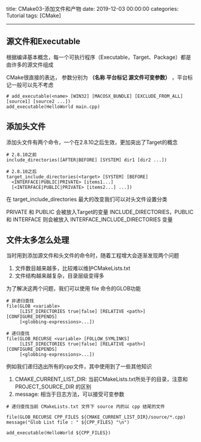 title: CMake03-添加文件和产物
date: 2019-12-03 00:00:00
categories: Tutorial
tags: [CMake]

---

## 源文件和Executable

根据编译基本概念，每一个可执行程序（Executable，Target、Package）都是由许多的源文件组成

CMake很直接的表达， 参数分别为 **（名称 平台标记 源文件可变参数）** ，平台标记一般可以先不考虑

```
# add_executable(<name> [WIN32] [MACOSX_BUNDLE] [EXCLUDE_FROM_ALL] [source1] [source2 ...])
add_executable(HelloWorld main.cpp)
```

## 添加头文件

添加头文件有两个命令，一个在2.8.10之后生效，更加突出了Target的概念

```SH
# 2.8.10之前
include_directories([AFTER|BEFORE] [SYSTEM] dir1 [dir2 ...])

# 2.8.10之后
target_include_directories(<target> [SYSTEM] [BEFORE]
  <INTERFACE|PUBLIC|PRIVATE> [items1...]
  [<INTERFACE|PUBLIC|PRIVATE> [items2...] ...])

```

在 target_include_directories 最大的改变我们可以对头文件设置分类

PRIVATE 和 PUBLIC 会被放入Target的变量 INCLUDE_DIRECTORIES，PUBLIC 和 INTERFACE 则会被放入 INTERFACE_INCLUDE_DIRECTORIES 变量

## 文件太多怎么处理

当时用到添加源文件和头文件的命令时，随着工程增大会逐渐发现两个问题

1. 文件数目越来越多，比较难以维护CMakeLists.txt
2. 文件结构越来越复杂，目录层级变得多

为了解决这两个问题，我们可以使用 file 命令的GLOB功能

```SH
# 非递归查找
file(GLOB <variable>
     [LIST_DIRECTORIES true|false] [RELATIVE <path>] [CONFIGURE_DEPENDS]
     [<globbing-expressions>...])

# 递归查找
file(GLOB_RECURSE <variable> [FOLLOW_SYMLINKS]
     [LIST_DIRECTORIES true|false] [RELATIVE <path>] [CONFIGURE_DEPENDS]
     [<globbing-expressions>...])
```

例如我们递归选出所有的cpp文件，其中使用到了一些其他知识

1. CMAKE_CURRENT_LIST_DIR: 当前CMakeLists.txt所处于的目录，注意和 PROJECT_SOURCE_DIR 的区别
2. message: 相当于日志方法，可以接受可变参数

```SH
# 递归查找当前 CMakeLists.txt 文件下 source 内的以 cpp 结尾的文件

file(GLOB_RECURSE CPP_FILES ${CMAKE_CURRENT_LIST_DIR}/source/*.cpp)
message("Glob List file : " ${CPP_FILES} "\n")

add_executable(HelloWorld ${CPP_FILES})
```